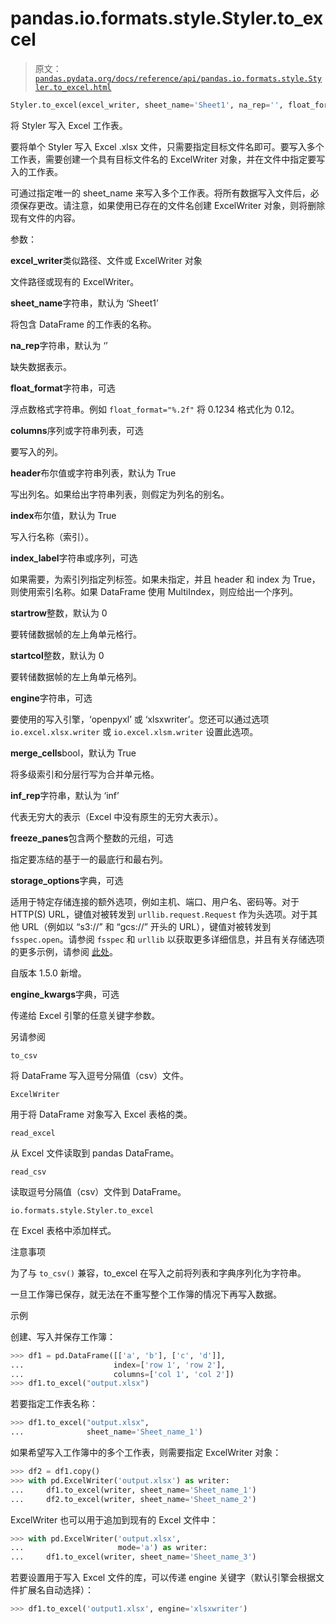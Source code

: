 # pandas.io.formats.style.Styler.to_excel

> 原文：[`pandas.pydata.org/docs/reference/api/pandas.io.formats.style.Styler.to_excel.html`](https://pandas.pydata.org/docs/reference/api/pandas.io.formats.style.Styler.to_excel.html)

```py
Styler.to_excel(excel_writer, sheet_name='Sheet1', na_rep='', float_format=None, columns=None, header=True, index=True, index_label=None, startrow=0, startcol=0, engine=None, merge_cells=True, encoding=None, inf_rep='inf', verbose=True, freeze_panes=None, storage_options=None)
```

将 Styler 写入 Excel 工作表。

要将单个 Styler 写入 Excel .xlsx 文件，只需要指定目标文件名即可。要写入多个工作表，需要创建一个具有目标文件名的 ExcelWriter 对象，并在文件中指定要写入的工作表。

可通过指定唯一的 sheet_name 来写入多个工作表。将所有数据写入文件后，必须保存更改。请注意，如果使用已存在的文件名创建 ExcelWriter 对象，则将删除现有文件的内容。

参数：

**excel_writer**类似路径、文件或 ExcelWriter 对象

文件路径或现有的 ExcelWriter。

**sheet_name**字符串，默认为 ‘Sheet1’

将包含 DataFrame 的工作表的名称。

**na_rep**字符串，默认为 ‘’

缺失数据表示。

**float_format**字符串，可选

浮点数格式字符串。例如 `float_format="%.2f"` 将 0.1234 格式化为 0.12。

**columns**序列或字符串列表，可选

要写入的列。

**header**布尔值或字符串列表，默认为 True

写出列名。如果给出字符串列表，则假定为列名的别名。

**index**布尔值，默认为 True

写入行名称（索引）。

**index_label**字符串或序列，可选

如果需要，为索引列指定列标签。如果未指定，并且 header 和 index 为 True，则使用索引名称。如果 DataFrame 使用 MultiIndex，则应给出一个序列。

**startrow**整数，默认为 0

要转储数据帧的左上角单元格行。

**startcol**整数，默认为 0

要转储数据帧的左上角单元格列。

**engine**字符串，可选

要使用的写入引擎，‘openpyxl’ 或 ‘xlsxwriter’。您还可以通过选项 `io.excel.xlsx.writer` 或 `io.excel.xlsm.writer` 设置此选项。

**merge_cells**bool，默认为 True

将多级索引和分层行写为合并单元格。

**inf_rep**字符串，默认为 ‘inf’

代表无穷大的表示（Excel 中没有原生的无穷大表示）。

**freeze_panes**包含两个整数的元组，可选

指定要冻结的基于一的最底行和最右列。

**storage_options**字典，可选

适用于特定存储连接的额外选项，例如主机、端口、用户名、密码等。对于 HTTP(S) URL，键值对被转发到 `urllib.request.Request` 作为头选项。对于其他 URL（例如以 “s3://” 和 “gcs://” 开头的 URL），键值对被转发到 `fsspec.open`。请参阅 `fsspec` 和 `urllib` 以获取更多详细信息，并且有关存储选项的更多示例，请参阅 [此处](https://pandas.pydata.org/docs/user_guide/io.html?highlight=storage_options#reading-writing-remote-files)。

自版本 1.5.0 新增。

**engine_kwargs**字典，可选

传递给 Excel 引擎的任意关键字参数。

另请参阅

`to_csv`

将 DataFrame 写入逗号分隔值（csv）文件。

`ExcelWriter`

用于将 DataFrame 对象写入 Excel 表格的类。

`read_excel`

从 Excel 文件读取到 pandas DataFrame。

`read_csv`

读取逗号分隔值（csv）文件到 DataFrame。

`io.formats.style.Styler.to_excel`

在 Excel 表格中添加样式。

注意事项

为了与 `to_csv()` 兼容，to_excel 在写入之前将列表和字典序列化为字符串。

一旦工作簿已保存，就无法在不重写整个工作簿的情况下再写入数据。

示例

创建、写入并保存工作簿：

```py
>>> df1 = pd.DataFrame([['a', 'b'], ['c', 'd']],
...                    index=['row 1', 'row 2'],
...                    columns=['col 1', 'col 2'])
>>> df1.to_excel("output.xlsx") 
```

若要指定工作表名称：

```py
>>> df1.to_excel("output.xlsx",
...              sheet_name='Sheet_name_1') 
```

如果希望写入工作簿中的多个工作表，则需要指定 ExcelWriter 对象：

```py
>>> df2 = df1.copy()
>>> with pd.ExcelWriter('output.xlsx') as writer:  
...     df1.to_excel(writer, sheet_name='Sheet_name_1')
...     df2.to_excel(writer, sheet_name='Sheet_name_2') 
```

ExcelWriter 也可以用于追加到现有的 Excel 文件中：

```py
>>> with pd.ExcelWriter('output.xlsx',
...                     mode='a') as writer:  
...     df1.to_excel(writer, sheet_name='Sheet_name_3') 
```

若要设置用于写入 Excel 文件的库，可以传递 engine 关键字（默认引擎会根据文件扩展名自动选择）：

```py
>>> df1.to_excel('output1.xlsx', engine='xlsxwriter') 
```
